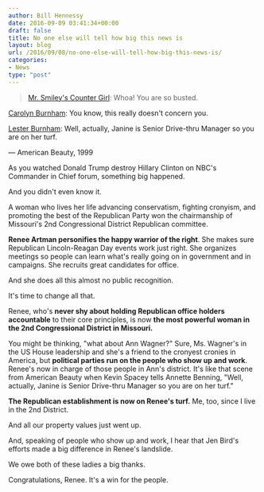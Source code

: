 ```yaml
---
author: Bill Hennessy
date: 2016-09-09 03:41:34+00:00
draft: false
title: No one else will tell how big this news is
layout: blog
url: /2016/09/08/no-one-else-will-tell-how-big-this-news-is/
categories:
- News
type: "post"
---
```


> [Mr. Smiley's Counter Girl](https://www.imdb.com/name/nm0935441/?ref_=tt_trv_qu): Whoa! You are so busted.

[Carolyn Burnham](https://www.imdb.com/name/nm0000906/?ref_=tt_trv_qu): You know, this really doesn't concern you.

[Lester Burnham](https://www.imdb.com/name/nm0000228/?ref_=tt_trv_qu): Well, actually, Janine is Senior Drive-thru Manager so you are on her turf.

— American Beauty, 1999



As you watched Donald Trump destroy Hillary Clinton on NBC's Commander in Chief forum, something big happened.

And you didn't even know it.

A woman who lives her life advancing conservatism, fighting cronyism, and promoting the best of the Republican Party won the chairmanship of Missouri's 2nd Congressional District Republican committee.

**Renee Artman personifies the happy warrior of the right**. She makes sure Republican Lincoln-Reagan Day events work just right. She organizes meetings so people can learn what's really going on in government and in campaigns. She recruits great candidates for office.

And she does all this almost no public recognition.

It's time to change all that.

Renee, who's **never shy about holding Republican office holders accountable** to their core principles, is now **the most powerful woman in the 2nd Congressional District in Missouri.**

You might be thinking, "what about Ann Wagner?" Sure, Ms. Wagner's in the US House leadership and she's a friend to the cronyest cronies in America, but **political parties run on the people who show up and work**. Renee's now in charge of those people in Ann's district. It's like that scene from American Beauty when Kevin Spacey tells Annette Benning, "Well, actually, Janine is Senior Drive-thru Manager so you are on her turf."

**The Republican establishment is now on Renee's turf.** Me, too, since I live in the 2nd District.

And all our property values just went up.

And, speaking of people who show up and work, I hear that Jen Bird's efforts made a big difference in Renee's landslide.

We owe both of these ladies a big thanks.

Congratulations, Renee. It's a win for the people.

